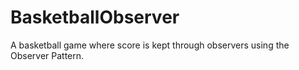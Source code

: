 # BasketballObserver
A basketball game where score is kept through observers using the Observer Pattern.
